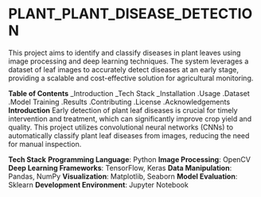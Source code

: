 # PLANT_PLANT_DISEASE_DETECTION
This project aims to identify and classify diseases in plant leaves using image processing and deep learning techniques. The system leverages a dataset of leaf images to accurately detect diseases at an early stage, providing a scalable and cost-effective solution for agricultural monitoring.

**Table of Contents**
_Introduction
_Tech Stack
_Installation
.Usage
.Dataset
.Model Training
.Results
.Contributing
.License
.Acknowledgements
**Introduction**
Early detection of plant leaf diseases is crucial for timely intervention and treatment, which can significantly improve crop yield and quality. This project utilizes convolutional neural networks (CNNs) to automatically classify plant leaf diseases from images, reducing the need for manual inspection.

**Tech Stack**
**Programming Language**: Python
**Image Processing**: OpenCV
**Deep Learning Frameworks**: TensorFlow, Keras
**Data Manipulation**: Pandas, NumPy
**Visualization**: Matplotlib, Seaborn
**Model Evaluation**: Sklearn
**Development Environment**: Jupyter Notebook

